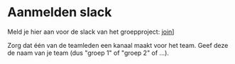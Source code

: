 # Aanmelden slack

Meld je hier aan voor de slack van het groepproject: [join](https://join.slack.com/t/collectievein-ao32644/shared_invite/zt-p2hsalna-RzQF7IRavBzpHiRX8W1xUg)]

Zorg dat één van de teamleden een kanaal maakt voor het team. Geef deze de naam van je team (dus "groep 1" of "groep 2" of ...).
